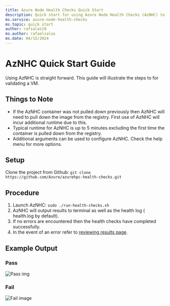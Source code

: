 ```yaml
---
title: Azure Node Health Checks Quick Start
description: Quick start for using Azure Node Health Checks (AzNHC) to validate AI-HPC VM offerings.
ms.service: azure-node-health-checks
ms.topic: quick start
author: rafsalas19
ms.author: rafaelsalas
ms.date: 04/15/2024
---
```


# AzNHC Quick Start Guide
Using AzNHC is straight forward. This guide will illustrate the steps to for validating a VM.

## Things to Note
  - If the AzNHC container was not pulled down previously then AzNHC will need to pull down the image from the registry. First use of AzNHC will incur additional runtime due to this.
  - Typical runtime for AzNHC is up to 5 minutes excluding the first time the container is pulled down from the registry.
  - Additional arguments can be used to configure AzNHC. Check the help menu for more options.

## Setup
Clone the project from Github:
```git clone https://github.com/Azure/azurehpc-health-checks.git```

## Procedure
  1. Launch AzNHC: ``` sudo ./run-health-checks.sh ```
  1. AzNHC will output results to terminal as well as the health log ( health.log by default).
  1. If no errors are encountered then the health checks have completed successfully.
  1. In the event of an error refer to [reviewing results page](./reviewing-results.md).

## Example Output

### Pass
![Pass img](terminaloutput.png)
### Fail
![Fail image](terminaloutput-fail.png)
